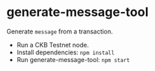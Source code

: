 # generate-message-tool
Generate `message` from a transaction.

* Run a CKB Testnet node.
* Install dependencies: `npm install`
* Run generate-message-tool: `npm start`
